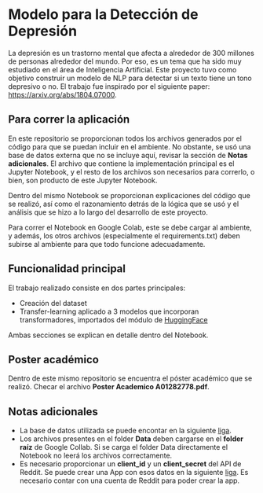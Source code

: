# Modelo para la Detección de Depresión
La depresión es un trastorno mental que afecta a alrededor de 300 millones de personas alrededor del
mundo. Por eso, es un tema que ha sido muy estudiado en el área de Inteligencia Artificial. Este proyecto tuvo
como objetivo construir un modelo de NLP para detectar si un texto tiene un tono depresivo o no. El trabajo fue inspirado 
por el siguiente paper: https://arxiv.org/abs/1804.07000.

## Para correr la aplicación
En este repositorio se proporcionan todos los archivos generados por el código para que se puedan incluir en el ambiente. No obstante,
se usó una base de datos externa que no se incluye aquí, revisar la sección de **Notas adicionales**. El archivo que contiene la 
implementación principal es el Jupyter Notebook, y el resto de los archivos son necesarios para correrlo, o bien, son producto
de este Jupyter Notebook.

Dentro del mismo Notebook se proporcionan explicaciones del código que se realizó, así como el razonamiento detrás de la lógica que 
se usó y el análisis que se hizo a lo largo del desarrollo de este proyecto.

Para correr el Notebook en Google Colab, este se debe cargar al ambiente, y además, los otros archivos (especialmente el requirements.txt) deben subirse al ambiente para que todo funcione adecuadamente. 

## Funcionalidad principal
El trabajo realizado consiste en dos partes principales:
- Creación del dataset
- Transfer-learning aplicado a 3 modelos que incorporan transformadores, importados del módulo de [HuggingFace](https://huggingface.co/models)

Ambas secciones se explican en detalle dentro del Notebook.

## Poster académico
Dentro de este mismo repositorio se encuentra el póster académico que se realizó. Checar el archivo **Poster Academico A01282778.pdf**.

## Notas adicionales
- La base de datos utilizada se puede encontar en la siguiente [liga](https://www.kaggle.com/nikhileswarkomati/suicide-watch/version/13).
- Los archivos presentes en el folder **Data** deben cargarse en el **folder raíz** de Google Collab. Si se carga el folder Data directamente
el Notebook no leerá los archivos correctamente.
- Es necesario proporcionar un **client_id** y un **client_secret** del API de Reddit. Se puede crear una App con esos datos en la siguiente [liga](https://ssl.reddit.com/prefs/apps/). Es necesario contar con una cuenta de Reddit para poder crear la app.
